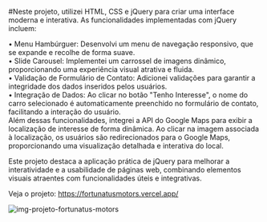 #Neste projeto, utilizei HTML, CSS e jQuery para criar uma interface moderna e interativa. As funcionalidades implementadas com jQuery incluem:

• Menu Hambúrguer: Desenvolvi um menu de navegação responsivo, que se expande e recolhe de forma suave.<br>
• Slide Carousel: Implementei um carrossel de imagens dinâmico, proporcionando uma experiência visual atrativa e fluida. <br>
• Validação de Formulário de Contato: Adicionei validações para garantir a integridade dos dados inseridos pelos usuários. <br>
• Integração de Dados: Ao clicar no botão "Tenho Interesse", o nome do carro selecionado é automaticamente preenchido no formulário de contato, facilitando a interação do usuário.<br>
Além dessas funcionalidades, integrei a API do Google Maps para exibir a localização de interesse de forma dinâmica. Ao clicar na imagem associada à localização, os usuários são redirecionados para o Google Maps, proporcionando uma visualização detalhada e interativa do local.<br>

Este projeto destaca a aplicação prática de jQuery para melhorar a interatividade e a usabilidade de páginas web, combinando elementos visuais atraentes com funcionalidades úteis e integrativas.<br>

Veja o projeto: https://fortunatusmotors.vercel.app/

![img-projeto-fortunatus-motors](https://github.com/user-attachments/assets/216382b2-162a-46d1-8f4e-fbeafb4f2eae)





